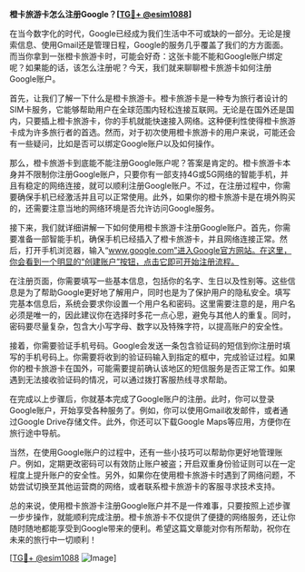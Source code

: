 **橙卡旅游卡怎么注册Google？[[TG💪+ @esim1088](https://t.me/s/esim1088)]**

在当今数字化的时代，Google已经成为我们生活中不可或缺的一部分。无论是搜索信息、使用Gmail还是管理日程，Google的服务几乎覆盖了我们的方方面面。而当你拿到一张橙卡旅游卡时，可能会好奇：这张卡能不能和Google账户绑定呢？如果能的话，该怎么注册呢？今天，我们就来聊聊橙卡旅游卡如何注册Google账户。

首先，让我们了解一下什么是橙卡旅游卡。橙卡旅游卡是一种专为旅行者设计的SIM卡服务，它能够帮助用户在全球范围内轻松连接互联网。无论是在国外还是国内，只要插上橙卡旅游卡，你的手机就能快速接入网络。这种便利性使得橙卡旅游卡成为许多旅行者的首选。然而，对于初次使用橙卡旅游卡的用户来说，可能还会有一些疑问，比如是否可以绑定Google账户以及如何操作。

那么，橙卡旅游卡到底能不能注册Google账户呢？答案是肯定的。橙卡旅游卡本身并不限制你注册Google账户，只要你有一部支持4G或5G网络的智能手机，并且有稳定的网络连接，就可以顺利注册Google账户。不过，在注册过程中，你需要确保手机已经激活并且可以正常使用。此外，如果你的橙卡旅游卡是在境外购买的，还需要注意当地的网络环境是否允许访问Google服务。

接下来，我们就详细讲解一下如何使用橙卡旅游卡注册Google账户。首先，你需要准备一部智能手机，确保手机已经插入了橙卡旅游卡，并且网络连接正常。然后，打开手机浏览器，输入“www.google.com”进入Google官方网站。在这里，你会看到一个明显的“创建账户”按钮，点击它即可开始注册流程。

在注册页面，你需要填写一些基本信息，包括你的名字、生日以及性别等。这些信息是为了帮助Google更好地了解用户，同时也是为了保护用户的隐私安全。填写完基本信息后，系统会要求你设置一个用户名和密码。这里需要注意的是，用户名必须是唯一的，因此建议你在选择时多花一点心思，避免与其他人的重复。同时，密码要尽量复杂，包含大小写字母、数字以及特殊字符，以提高账户的安全性。

接着，你需要验证手机号码。Google会发送一条包含验证码的短信到你注册时填写的手机号码上。你需要将收到的验证码输入到指定的框中，完成验证过程。如果你的橙卡旅游卡在国外，可能需要提前确认该地区的短信服务是否正常工作。如果遇到无法接收验证码的情况，可以通过拨打客服热线寻求帮助。

在完成以上步骤后，你就基本完成了Google账户的注册。此时，你可以登录Google账户，开始享受各种服务了。例如，你可以使用Gmail收发邮件，或者通过Google Drive存储文件。此外，你还可以下载Google Maps等应用，方便你在旅行途中导航。

当然，在使用Google账户的过程中，还有一些小技巧可以帮助你更好地管理账户。例如，定期更改密码可以有效防止账户被盗；开启双重身份验证则可以在一定程度上提升账户的安全性。另外，如果你在使用橙卡旅游卡时遇到了网络问题，不妨尝试切换至其他运营商的网络，或者联系橙卡旅游卡的客服寻求技术支持。

总的来说，使用橙卡旅游卡注册Google账户并不是一件难事，只要按照上述步骤一步步操作，就能顺利完成注册。橙卡旅游卡不仅提供了便捷的网络服务，还让你随时随地都能享受到Google带来的便利。希望这篇文章能对你有所帮助，祝你在未来的旅行中一切顺利！

[[TG💪+ @esim1088](https://t.me/s/esim1088) ![Image](https://i.postimg.cc/4NQfJmqS/Snipaste-2025-05-13-00-14-12.png)]